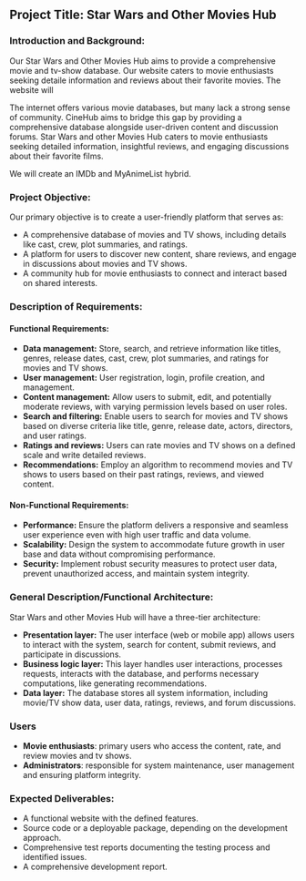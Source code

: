 ## Project Title: Star Wars and Other Movies Hub

### Introduction and Background:

Our Star Wars and Other Movies Hub aims to provide a comprehensive movie and tv-show database. Our website caters to movie enthusiasts seeking detaile information and reviews about their favorite movies. The website will 

The internet offers various movie databases, but many lack a strong sense of community. CineHub aims to bridge this gap by providing a comprehensive database alongside user-driven content and discussion forums. Star Wars and other Movies Hub caters to movie enthusiasts seeking detailed information, insightful reviews, and engaging discussions about their favorite films.

We will create an IMDb and MyAnimeList hybrid.

### Project Objective:

Our primary objective is to create a user-friendly platform that serves as:

* A comprehensive database of movies and TV shows, including details like cast, crew, plot summaries, and ratings.
* A platform for users to discover new content, share reviews, and engage in discussions about movies and TV shows.
* A community hub for movie enthusiasts to connect and interact based on shared interests.

### Description of Requirements:

#### Functional Requirements:

* **Data management:** Store, search, and retrieve information like titles, genres, release dates, cast, crew, plot summaries, and ratings for movies and TV shows.
* **User management:** User registration, login, profile creation, and management.
* **Content management:** Allow users to submit, edit, and potentially moderate reviews, with varying permission levels based on user roles.
* **Search and filtering:** Enable users to search for movies and TV shows based on diverse criteria like title, genre, release date, actors, directors, and user ratings.
* **Ratings and reviews:** Users can rate movies and TV shows on a defined scale and write detailed reviews.
* **Recommendations:** Employ an algorithm to recommend movies and TV shows to users based on their past ratings, reviews, and viewed content.

#### Non-Functional Requirements:

* **Performance:** Ensure the platform delivers a responsive and seamless user experience even with high user traffic and data volume.
* **Scalability:** Design the system to accommodate future growth in user base and data without compromising performance.
* **Security:** Implement robust security measures to protect user data, prevent unauthorized access, and maintain system integrity.

### General Description/Functional Architecture:

Star Wars and other Movies Hub will have a three-tier architecture:

* **Presentation layer:** The user interface (web or mobile app) allows users to interact with the system, search for content, submit reviews, and participate in discussions.
* **Business logic layer:** This layer handles user interactions, processes requests, interacts with the database, and performs necessary computations, like generating recommendations.
* **Data layer:** The database stores all system information, including movie/TV show data, user data, ratings, reviews, and forum discussions.

### Users

* **Movie enthusiasts**: primary users who access the content, rate, and review movies and tv shows.
* **Administrators**: responsible for system maintenance, user management and ensuring platform integrity.  

### Expected Deliverables:

* A functional website with the defined features.
* Source code or a deployable package, depending on the development approach.
* Comprehensive test reports documenting the testing process and identified issues.
* A comprehensive development report.

